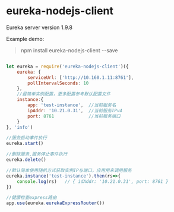 # eureka-nodejs-client

Eureka server version 1.9.8 

Example demo:

> npm install eureka-nodejs-client  --save 

```js

let eureka = require('eureka-nodejs-client')({
    eureka: {
        serviceUrl: ['http://10.160.1.11:8761'],
        pollIntervalSeconds: 10
    },
    //最简单实例配置，更多配置参考默认配置文件 
    instance:{
        app: 'test-instance',  //当前服务名
        ipAddr: '10.21.0.31',  //当前服务IPv4
        port: 8761             //当前服务端口
    }
}, 'info')

//服务启动事件执行
eureka.start()

//删除服务,服务停止事件执行
eureka.delete()

//默认简单使用随机方式获取实例IP与端口，应用用来调用服务
eureka.instance('test-instance').then(rs=>{
    console.log(rs)   // { idAddr: '10.21.0.31', port: 8761 }    
})

//健康检查express路由
app.use(eureka.eurekaExpressRouter())


```
